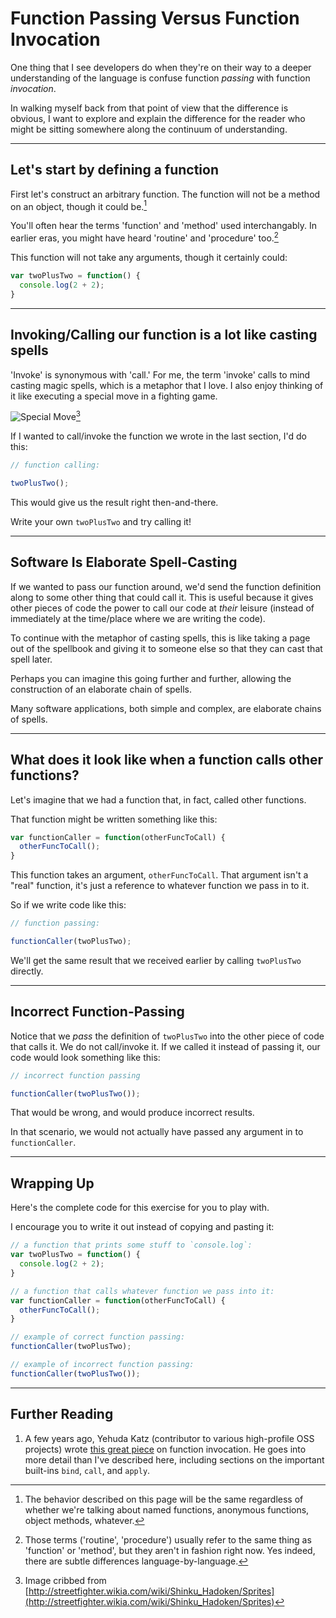 # Function Passing Versus Function Invocation

One thing that I see developers do when they're on their way to a deeper
understanding of the language is confuse function _passing_ with function _invocation_.

In walking myself back from that point of view that the difference is obvious,
I want to explore and explain the difference for the reader who might be sitting
somewhere along the continuum of understanding.

---

## Let's start by defining a function

First let's construct an arbitrary function.
The function will not be a method on an object, though it could be.[^1]

You'll often hear the terms 'function' and 'method' used interchangably.
In earlier eras, you might have heard 'routine' and 'procedure' too.[^2]

This function will not take any arguments, though it certainly could:

```js
var twoPlusTwo = function() {
  console.log(2 + 2);
}
```

---

## Invoking/Calling our function is a lot like casting spells

'Invoke' is synonymous with 'call.' For me, the term 'invoke' calls to mind
casting magic spells, which is a metaphor that I love. I also enjoy
thinking of it like executing a special move in a fighting game.

![Special Move](https://cloud.ahfr.org/images/ryu.gif)[^3]

If I wanted to call/invoke the function we wrote in the last section, I'd do this:

```js
// function calling:

twoPlusTwo();
```

This would give us the result right then-and-there.

Write your own `twoPlusTwo` and try calling it!

---

## Software Is Elaborate Spell-Casting

If we wanted to pass our function around, we'd send the function definition
along to some other thing that could call it. This is useful because it gives
other pieces of code the power to call our code at _their_ leisure
(instead of immediately at the time/place where we are writing the code).

To continue with the metaphor of casting spells, this is like taking a page out
of the spellbook and giving it to someone else so that they can cast that spell later.

Perhaps you can imagine this going further and further,
allowing the construction of an elaborate chain of spells.

Many software applications, both simple and complex, are elaborate chains of spells.

---

## What does it look like when a function calls other functions?

Let's imagine that we had a function that, in fact, called other functions.

That function might be written something like this:

```js
var functionCaller = function(otherFuncToCall) {
  otherFuncToCall();
}
```

This function takes an argument, `otherFuncToCall`. That argument isn't a "real" function,
it's just a reference to whatever function we pass in to it.

So if we write code like this:

```js
// function passing:

functionCaller(twoPlusTwo);
```

We'll get the same result that we received earlier by calling `twoPlusTwo` directly.

---

## Incorrect Function-Passing

Notice that we _pass_ the definition of `twoPlusTwo` into the other piece of code
that calls it. We do not call/invoke it. If we called it instead of passing it,
our code would look something like this:

```js
// incorrect function passing

functionCaller(twoPlusTwo());
```

That would be wrong, and would produce incorrect results.

In that scenario, we would not actually have passed any argument in to `functionCaller`.

---

## Wrapping Up

Here's the complete code for this exercise for you to play with.

I encourage you to write it out instead of copying and pasting it:

```js
// a function that prints some stuff to `console.log`:
var twoPlusTwo = function() {
  console.log(2 + 2);
}

// a function that calls whatever function we pass into it:
var functionCaller = function(otherFuncToCall) {
  otherFuncToCall();
}

// example of correct function passing:
functionCaller(twoPlusTwo);

// example of incorrect function passing:
functionCaller(twoPlusTwo());
```

---

## Further Reading

1. A few years ago, Yehuda Katz (contributor to various high-profile OSS projects)
   wrote [this great piece](http://yehudakatz.com/2011/08/11/understanding-javascript-function-invocation-and-this/)
   on function invocation. He goes into more detail than I've described here,
   including sections on the important built-ins `bind`, `call`, and `apply`.


[^1]: The behavior described on this page will be the same regardless of
      whether we're talking about named functions, anonymous functions,
      object methods, whatever.
[^2]: Those terms ('routine', 'procedure') usually refer to the same thing as
      'function' or 'method', but they aren't in fashion right now. Yes indeed,
      there are subtle differences language-by-language.
[^3]: Image cribbed from [http://streetfighter.wikia.com/wiki/Shinku_Hadoken/Sprites](http://streetfighter.wikia.com/wiki/Shinku_Hadoken/Sprites)
